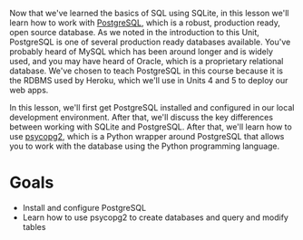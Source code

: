 <!-- 
name: PostgreSQL, Python and Psycopg2
author: Benjamin White
type: intro
time: TBD
 -->
Now that we've learned the basics of SQL using SQLite, in this lesson we'll learn how to work with [PostgreSQL](http://www.postgresql.org/), which is a robust, production ready, open source database. As we noted in the introduction to this Unit, PostgreSQL is one of several production ready databases available. You've probably heard of MySQL which has been around longer and is widely used, and you may have heard of Oracle, which is a proprietary relational database. We've chosen to teach PostgreSQL in this course because it is the RDBMS used by Heroku, which we'll use in Units 4 and 5 to deploy our web apps. 

In this lesson, we'll first get PostgreSQL installed and configured in our local development environment. After that, we'll discuss the key differences between working with SQLite and PostgreSQL. After that, we'll learn how to use [psycopg2](http://initd.org/psycopg/), which is a Python wrapper around PostgreSQL that allows you to work with the database using the Python programming language.


# Goals

*   Install and configure PostgreSQL 
*   Learn how to use psycopg2 to create databases and query and modify tables
